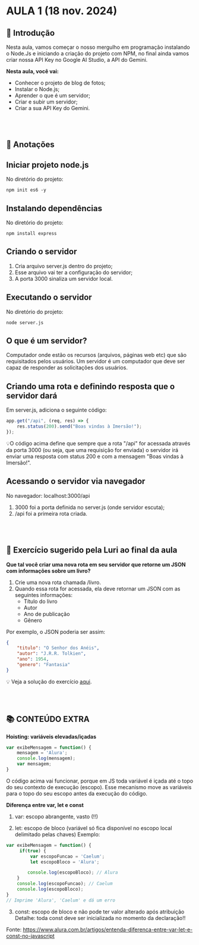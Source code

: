# AULA 1 (18 nov. 2024)

## 📖 Introdução
Nesta aula, vamos começar o nosso mergulho em programação instalando o Node.Js e iniciando a criação do projeto com NPM, no final ainda vamos criar nossa API Key no Google AI Studio, a API do Gemini.

**Nesta aula, você vai:**
- Conhecer o projeto de blog de fotos;
- Instalar o Node.js;
- Aprender o que é um servidor;
- Criar e subir um servidor;
- Criar a sua API Key do Gemini.

<br></br>
## 📝 Anotações
## Iniciar projeto node.js
No diretório do projeto:
```
npm init es6 -y
```

## Instalando dependências
No diretório do projeto:
```
npm install express
```

## Criando o servidor
1. Cria arquivo server.js dentro do projeto;
2. Esse arquivo vai ter a configuração do servidor;
3. A porta 3000 sinaliza um servidor local.

## Executando o servidor
No diretório do projeto:
```
node server.js
```

## O que é um servidor?
Computador onde estão os recursos (arquivos, páginas web etc) que são requisitados pelos usuários. Um servidor é um computador que deve ser capaz de responder as solicitações dos usuários.

## Criando uma rota e definindo resposta que o servidor dará
Em server.js, adiciona o seguinte código:
```javascript
app.get("/api", (req, res) => {
    res.status(200).send("Boas vindas à Imersão!");
});
```

💡O código acima define que sempre que a rota "/api" for acessada através da porta 3000 (ou seja, que uma requisição for enviada) o servidor irá enviar uma resposta com status 200 e com a mensagem "Boas vindas à Imersão!".

## Acessando o servidor via navegador
No navegador:
localhost:3000/api

1. 3000 foi a porta definida no server.js (onde servidor escuta);
2. /api foi a primeira rota criada.

<br></br>
## 🎯 Exercício sugerido pela Luri ao final da aula
**Que tal você criar uma nova rota em seu servidor que retorne um JSON com informações sobre um livro?**

1. Crie uma nova rota chamada /livro.
2. Quando essa rota for acessada, ela deve retornar um JSON com as seguintes informações:
    - Título do livro
    - Autor
    - Ano de publicação
    - Gênero

Por exemplo, o JSON poderia ser assim:
```json
{
    "titulo": "O Senhor dos Anéis",
    "autor": "J.R.R. Tolkien",
    "ano": 1954,
    "genero": "Fantasia"
}
```

💡 Veja a solução do exercício <a href="server.js">aqui</a>.

<br></br>
## 📚 CONTEÚDO EXTRA
**Hoisting: variáveis elevadas/içadas**
```javascript
var exibeMensagem = function() { 
    mensagem = 'Alura'; 
    console.log(mensagem); 
    var mensagem;
}
```
O código acima vai funcionar, porque em JS toda variável é içada até o topo do seu contexto de execução (escopo). Esse mecanismo move as variáveis para o topo do seu escopo antes da execução do código.

**Diferença entre var, let e const**
1. var: escopo abrangente, vasto (!!)

2. let: escopo de bloco (variável só fica disponível no escopo local delimitado pelas chaves)
Exemplo:
```javascript
var exibeMensagem = function() {
     if(true) { 
         var escopoFuncao = 'Caelum'; 
         let escopoBloco = 'Alura';

        console.log(escopoBloco); // Alura 
    } 
    console.log(escopoFuncao); // Caelum 
    console.log(escopoBloco); 
}
// Imprime 'Alura', 'Caelum' e dá um erro
```

3. const: escopo de bloco e não pode ter valor alterado após atribuição
Detalhe: toda const deve ser inicializada no momento da declaração!!

Fonte: https://www.alura.com.br/artigos/entenda-diferenca-entre-var-let-e-const-no-javascript